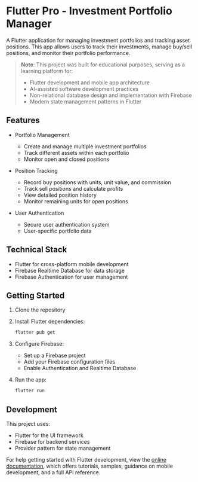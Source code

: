 # Flutter Pro - Investment Portfolio Manager

A Flutter application for managing investment portfolios and tracking asset positions. This app allows users to track their investments, manage buy/sell positions, and monitor their portfolio performance.

> **Note**: This project was built for educational purposes, serving as a learning platform for:
> - Flutter development and mobile app architecture
> - AI-assisted software development practices
> - Non-relational database design and implementation with Firebase
> - Modern state management patterns in Flutter

## Features

- Portfolio Management
  - Create and manage multiple investment portfolios
  - Track different assets within each portfolio
  - Monitor open and closed positions

- Position Tracking
  - Record buy positions with units, unit value, and commission
  - Track sell positions and calculate profits
  - View detailed position history
  - Monitor remaining units for open positions

- User Authentication
  - Secure user authentication system
  - User-specific portfolio data

## Technical Stack

- Flutter for cross-platform mobile development
- Firebase Realtime Database for data storage
- Firebase Authentication for user management

## Getting Started

1. Clone the repository
2. Install Flutter dependencies:
   ```bash
   flutter pub get
   ```
3. Configure Firebase:
   - Set up a Firebase project
   - Add your Firebase configuration files
   - Enable Authentication and Realtime Database

4. Run the app:
   ```bash
   flutter run
   ```

## Development

This project uses:
- Flutter for the UI framework
- Firebase for backend services
- Provider pattern for state management

For help getting started with Flutter development, view the
[online documentation](https://docs.flutter.dev/), which offers tutorials,
samples, guidance on mobile development, and a full API reference.
